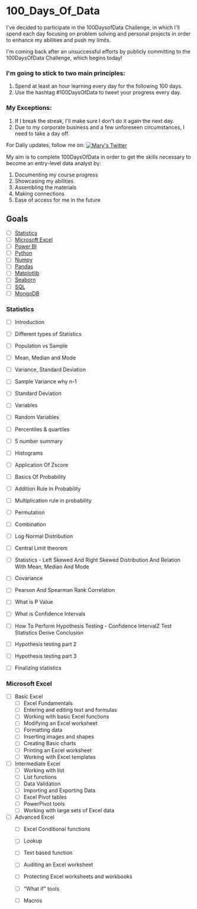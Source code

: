 # 100_Days_Of_Data

I've decided to participate in the 100DaysofData Challenge, in which I'll spend each day focusing on problem solving and personal projects in order to enhance my abilities and push my limits.

I'm coming back after an unsuccessful efforts by publicly committing to the 100DaysOfData Challenge, which begins today!

### I'm going to stick to two main principles:
1. Spend at least an hour learning every day for the following 100 days.
2. Use the hashtag #100DaysOfData to tweet your progress every day.


### My Exceptions: 
1. If I break the streak, I'll make sure I don't do it again the next day.
2. Due to my corporate business and a few unforeseen circumstances, I need to take a day off.

For Daily updates, follow me on:
   <a href="https://twitter.com/DataNoMadd?t=JPP2dF8c8j7WKTA6n5W2cQ&s=03">
   <img align ="center" alt ="Mary's Twitter" src="https://img.icons8.com/fluency/48/undefined/twitter.png"/>
    </a>


My aim is to complete 100DaysOfData in order to get the skills necessary to become an entry-level data analyst by: 
1. Documenting my course progress 
2. Showcasing my abilities
3. Assembling the materials
4. Making connections
5. Ease of access for me in the future


## Goals

- [ ] [Statistics](#Statistics)
- [ ] [Microsoft Excel](#Microsoft-Excel)
- [ ] [Power BI](#Power-Bi)
- [ ] [Python](#Python)
- [ ] [Numpy](#Numpy)
- [ ] [Pandas](#Pandas)
- [ ] [Matplotlib](#Matplotlib)
- [ ] [Seaborn](#Seaborn)
- [ ] [SQL](#SQL)
- [ ] [MongoDB](#MongoDB)

### Statistics
- [ ] Introduction
- [ ] Different types of Statistics
- [ ] Population vs Sample
- [ ] Mean, Median and Mode
- [ ] Variance, Standard Deviation
- [ ] Sample Variance why n-1
- [ ] Standard Deviation
- [ ] Variables
- [ ] Random Variables
- [ ] Percentiles & quartiles
- [ ] 5 number summary
- [ ] Histograms
- [ ] Application Of Zscore
- [ ] Basics Of Probability
- [ ] Addition Rule In Probability
- [ ] Multiplication rule in probability
- [ ] Permutation
- [ ] Combination
- [ ] Log Normal Distribution
- [ ] Central Limit theorem
- [ ] Statistics - Left Skewed And Right Skewed Distribution And Relation With Mean, Median And Mode
- [ ] Covariance
- [ ] Pearson And Spearman Rank Correlation
- [ ] What is P Value
- [ ] What is Confidence Intervals
- [ ] How To Perform Hypothesis Testing - Confidence IntervalZ Test Statistics Derive Conclusion
- [ ] Hypothesis testing part 2
- [ ] Hypothesis testing part 3
- [ ] Finalizing statistics





### Microsoft Excel
- [ ] Basic Excel
   - [ ] Excel Fundamentals
   - [ ] Entering and editing text and formulas
   - [ ] Working with basic Excel functions
   - [ ] Modifying an Excel worksheet
   - [ ] Formatting data
   - [ ] Inserting images and shapes
   - [ ] Creating Basic charts
   - [ ] Printing an Excel worksheet
   - [ ] Working with Excel templates
- [ ] Intermediate Excel
   - [ ] Working with list
   - [ ] List functions
   - [ ] Data Validation
   - [ ] Importing and Exporting Data
   - [ ] Excel Pivot tables
   - [ ] PowerPivot tools
   - [ ] Working with large sets of Excel data
- [ ] Advanced Excel
   - [ ]  Excel Conditional functions
   - [ ]  Lookup
   - [ ]  Text based function
   - [ ]  Auditing an Excel worksheet
   - [ ]  Protecting Excel worksheets and workbooks
   - [ ]  "What if" tools
   - [ ]  Macros
   
